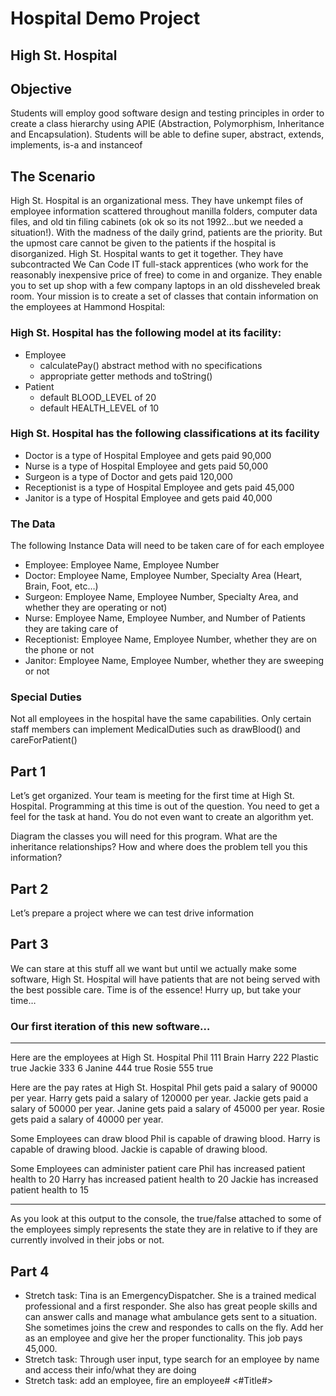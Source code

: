 # Hospital Demo Project

## High St. Hospital

## Objective

Students will employ good software design and testing principles in order to create a class hierarchy using APIE (Abstraction, Polymorphism, Inheritance and Encapsulation).
Students will be able to define super, abstract, extends, implements, is-a and instanceof

## The Scenario

High St. Hospital is an organizational mess. They have unkempt files of employee information scattered throughout manilla folders, computer data files, and old tin filing cabinets (ok ok so its not 1992…but we needed a situation!). With the madness of the daily grind, patients are the priority. But the upmost care cannot be given to the patients if the hospital is disorganized. High St. Hospital wants to get it together. They have subcontracted We Can Code IT full-stack apprentices (who work for the reasonably inexpensive price of free) to come in and organize. They enable you to set up shop with a few company laptops in an old dissheveled break room. Your mission is to create a set of classes that contain information on the employees at Hammond Hospital:

### High St. Hospital has the following model at its facility:

- Employee
  - calculatePay() abstract method with no specifications
  - appropriate getter methods and toString()
- Patient
  - default BLOOD_LEVEL of 20
  - default HEALTH_LEVEL of 10

### High St. Hospital has the following classifications at its facility

- Doctor is a type of Hospital Employee and gets paid 90,000
- Nurse is a type of Hospital Employee and gets paid 50,000
- Surgeon is a type of Doctor and gets paid 120,000
- Receptionist is a type of Hospital Employee and gets paid 45,000
- Janitor is a type of Hospital Employee and gets paid 40,000

### The Data

The following Instance Data will need to be taken care of for each employee

- Employee: Employee Name, Employee Number
- Doctor: Employee Name, Employee Number, Specialty Area (Heart, Brain, Foot, etc…)
- Surgeon: Employee Name, Employee Number, Specialty Area, and whether they are operating or not)
- Nurse: Employee Name, Employee Number, and Number of Patients they are taking care of
- Receptionist: Employee Name, Employee Number, whether they are on the phone or not
- Janitor: Employee Name, Employee Number, whether they are sweeping or not

### Special Duties

Not all employees in the hospital have the same capabilities. Only certain staff members can implement MedicalDuties such as drawBlood() and careForPatient()

## Part 1

Let’s get organized. Your team is meeting for the first time at High St. Hospital. Programming at this time is out of the question. You need to get a feel for the task at hand. You do not even want to create an algorithm yet.

Diagram the classes you will need for this program. What are the inheritance relationships? How and where does the problem tell you this information?

## Part 2

Let’s prepare a project where we can test drive information

## Part 3

We can stare at this stuff all we want but until we actually make some software, High St. Hospital will have patients that are not being served with the best possible care. Time is of the essence! Hurry up, but take your time…

### Our first iteration of this new software…

_____________________________________________
Here are the employees at High St. Hospital
Phil    111    Brain
Harry    222    Plastic    true
Jackie    333    6
Janine    444    true
Rosie    555    true

Here are the pay rates at High St. Hospital
Phil gets paid a salary of 90000 per year.
Harry gets paid a salary of 120000 per year.
Jackie gets paid a salary of 50000 per year.
Janine gets paid a salary of 45000 per year.
Rosie gets paid a salary of 40000 per year.

Some Employees can draw blood
Phil is capable of drawing blood.
Harry is capable of drawing blood.
Jackie is capable of drawing blood.

Some Employees can administer patient care
Phil has increased patient health to 20
Harry has increased patient health to 20
Jackie has increased patient health to 15
_____________________________________________

As you look at this output to the console, the true/false attached to some of the employees simply represents the state they are in relative to if they are currently involved in their jobs or not.

## Part 4

- Stretch task: Tina is an EmergencyDispatcher. She is a trained medical professional and a first responder. She also has great people skills and can answer calls and manage what ambulance gets sent to a situation. She sometimes joins the crew and respondes to calls on the fly. Add her as an employee and give her the proper functionality. This job pays 45,000.
- Stretch task: Through user input, type search for an employee by name and access their info/what they are doing
- Stretch task: add an employee, fire an employee#  <#Title#>

